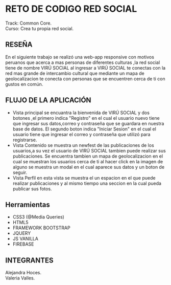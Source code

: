 # RETO DE CODIGO RED SOCIAL
Track: Common Core.  
Curso: Crea tu propia red social.

## RESEÑA
En el siguiente trabajo se realizó una web-app responsive con motivos peruanos que acerca a mas personas de diferentes culturas ,la red social tiene de nombre VIRÚ SOCIAL al ingresar a VIRÚ SOCIAL te conectas con la red mas grande de intercambio cultural que mediante un mapa de geolocalizacion te conecta con personas que se encuentren cerca de ti con gustos en común.

## FLUJO DE LA APLICACIÓN
- Vista principal se encuantra la bienvenida de VIRÚ SOCIAL y dos botones ,el primero indica "Registro" en el cual el usuario nuevo tiene que ingresar sus datos,correo y contraseña que se guardara en nuestra base de datos. El segundo boton indica "Iniciar Sesion" en el cual el usuario tiene que ingresar el correo y contraseña que utilizó para registrarse.
- Vista Contenido se muestra un newfest de las publicaciones de los usuarios,a su vez el usuario de VIRÚ SOCIAL tambien puede realizar sus publicaciones. Se encuentra tambien un mapa de geolocalizacion en el cual se muestran los usuarios cerca de ti al hacer click en la imagen de alguno se muestra un modal en el cual aparece sus datos y un boton de seguir.
- Vista Perfil en esta vista se muestra el un espacion en el que puede realizar publicaciones y al mismo tiempo una seccion en la cual pueda publicar sus fotos.
## Herramientas
- CSS3 (@Media Queries)  
- HTML5  
- FRAMEWORK BOOTSTRAP  
- JQUERY  
- JS VANILLA  
- FIREBASE
## INTEGRANTES  
Alejandra Hoces.  
Valeria Valles.